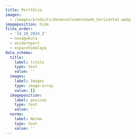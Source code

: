 ```yaml
---
title: Portfólio
images:
  - /images/products/desenvolvimentoweb_horizontal.webp
imageposition: hide
files_order:
  - '14_10_2024_3'
  - novagokula
  - oxidereport
  - espacohimalaya
data_schema:
  title:
    label: titulo
    type: text
    value: ''
  images:
    label: Images
    type: image-array
    value: []
  imageposition:
    label: posicao
    type: text
    value: ''
  norma:
    label: Norma
    type: text
    value: ''
---
```

<list title="Portfólio"/>